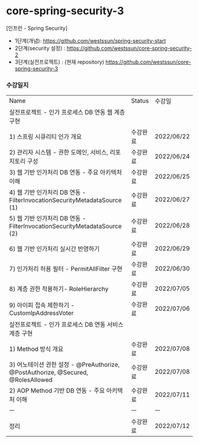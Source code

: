 # core-spring-security-3
[인프런 - Spring Security]
- 1단계(개념): https://github.com/westssun/spring-security-start
- 2단계(security 설정) : https://github.com/westssun/core-spring-security-2 
- 3단계(실전프로젝트) : (현재 repository) https://github.com/westssun/core-spring-security-3


### 수강일지
| | | |
|-|-|-|
|Name|Status|수강일|
|실전프로젝트 - 인가 프로세스 DB 연동 웹 계층 구현| | |
|1) 스프링 시큐리티 인가 개요|수강완료|2022/06/22|
|2) 관리자 시스템 - 권한 도메인, 서비스, 리포지토리 구성|수강완료|2022/06/24|
|3) 웹 기반 인가처리 DB 연동 - 주요 아키텍처 이해|수강완료|2022/06/25|
|4) 웹 기반 인가처리 DB 연동 - FilterInvocationSecurityMetadataSource (1)|수강완료|2022/06/27|
|5) 웹 기반 인가처리 DB 연동 - FilterInvocationSecurityMetadataSource (2)|수강완료|2022/06/28|
|6) 웹 기반 인가처리 실시간 반영하기 |수강완료|2022/06/29|
|7) 인가처리 허용 필터 - PermitAllFilter 구현|수강완료|2022/06/30|
|8) 계층 권한 적용하기- RoleHierarchy|수강완료|2022/07/05|
|9) 아이피 접속 제한하기 - CustomIpAddressVoter|수강완료|2022/07/06|
|실전프로젝트 - 인가 프로세스 DB 연동 서비스 계층 구현| | |
|1) Method 방식 개요|수강완료|2022/07/08|
|3) 어노테이션 권한 설정 - @PreAuthorize, @PostAuthorize, @Secured, @RolesAllowed|수강완료|2022/07/08|
|2) AOP Method 기반 DB 연동 - 주요 아키텍처 이해|수강완료|2022/07/11|
|ㅡ|ㅡ|ㅡ|
|정리|수강완료|2022/07/12|
